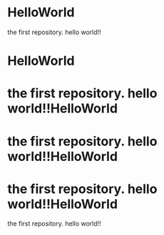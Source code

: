 HelloWorld
==========

the first repository. hello world!!

HelloWorld
==========

the first repository. hello world!!HelloWorld
==========

the first repository. hello world!!HelloWorld
==========

the first repository. hello world!!HelloWorld
==========

the first repository. hello world!!
